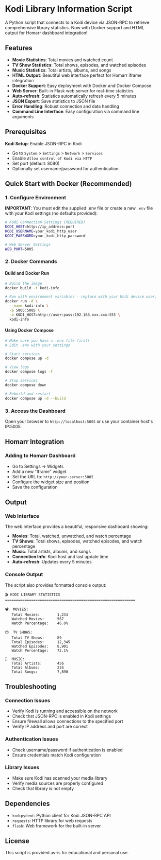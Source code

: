 # Kodi Library Information Script

A Python script that connects to a Kodi device via JSON-RPC to retrieve comprehensive library statistics. Now with Docker support and HTML output for Homarr dashboard integration!

## Features

- **Movie Statistics**: Total movies and watched count
- **TV Show Statistics**: Total shows, episodes, and watched episodes
- **Music Statistics**: Total artists, albums, and songs
- **HTML Output**: Beautiful web interface perfect for Homarr iframe integration
- **Docker Support**: Easy deployment with Docker and Docker Compose
- **Web Server**: Built-in Flask web server for real-time statistics
- **Auto-refresh**: Statistics automatically refresh every 5 minutes
- **JSON Export**: Save statistics to JSON file
- **Error Handling**: Robust connection and data handling
- **Command Line Interface**: Easy configuration via command line arguments

## Prerequisites

 **Kodi Setup**: Enable JSON-RPC in Kodi
   - Go to `System` > `Settings` > `Network` > `Services`
   - Enable `Allow control of Kodi via HTTP`
   - Set port (default: 8080)
   - Optionally set username/password for authentication


## Quick Start with Docker (Recommended)

### 1. Configure Environment
**IMPORTANT**: You must edit the supplied .env file or create a new `.env` file with your Kodi settings (no defaults provided):

```bash
# Kodi Connection Settings (REQUIRED)
KODI_HOST=http://ip_address:port
KODI_USERNAME=your_kodi_http_user
KODI_PASSWORD=your_kodi_http_password

# Web Server Settings
WEB_PORT=5005

```

### 2. Docker Commands

#### Build and Docker Run
```bash
# Build the image
docker build -t kodi-info

# Run with environment variables - replace with your Kodi device user, password, IP and port.
docker run -d \
  --name kodi-info \
  -p 5005:5005 \
  -e KODI_HOST=http://user:pass:192.168.xxx.xxx:555 \
  kodi-info
```

#### Using Docker Compose
```bash
# Make sure you have a .env file first!
# Edit .env with your settings

# Start services
docker compose up -d

# View logs
docker compose logs -f

# Stop services
docker compose down

# Rebuild and restart
docker compose up -d --build
```

### 3. Access the Dashboard
Open your browser to `http://localhost:5005` or use your container host's IP:5005. 


## Homarr Integration

### Adding to Homarr Dashboard

   - Go to Settings → Widgets
   - Add a new "Iframe" widget
   - Set the URL to: `http://your-server:5005`
   - Configure the widget size and position
   - Save the configuration

## Output

### Web Interface
The web interface provides a beautiful, responsive dashboard showing:

- **Movies**: Total, watched, unwatched, and watch percentage
- **TV Shows**: Total shows, episodes, watched episodes, and watch percentage  
- **Music**: Total artists, albums, and songs
- **Connection Info**: Kodi host and last update time
- **Auto-refresh**: Updates every 5 minutes

### Console Output
The script also provides formatted console output:

```
🎬 KODI LIBRARY STATISTICS
============================================================

📽️  MOVIES:
   Total Movies:        1,234
   Watched Movies:      567
   Watch Percentage:    46.0%

📺  TV SHOWS:
   Total TV Shows:      89
   Total Episodes:      12,345
   Watched Episodes:    8,901
   Watch Percentage:    72.1%

🎵  MUSIC:
   Total Artists:       456
   Total Albums:        234
   Total Songs:         7,890
```

## Troubleshooting

### Connection Issues
- Verify Kodi is running and accessible on the network
- Check that JSON-RPC is enabled in Kodi settings
- Ensure firewall allows connections to the specified port
- Verify IP address and port are correct

### Authentication Issues
- Check username/password if authentication is enabled
- Ensure credentials match Kodi configuration

### Library Issues
- Make sure Kodi has scanned your media library
- Verify media sources are properly configured
- Check that library is not empty

## Dependencies

- `kodipydent`: Python client for Kodi JSON-RPC API
- `requests`: HTTP library for web requests
- `flask`: Web framework for the built-in server

## License

This script is provided as-is for educational and personal use.





